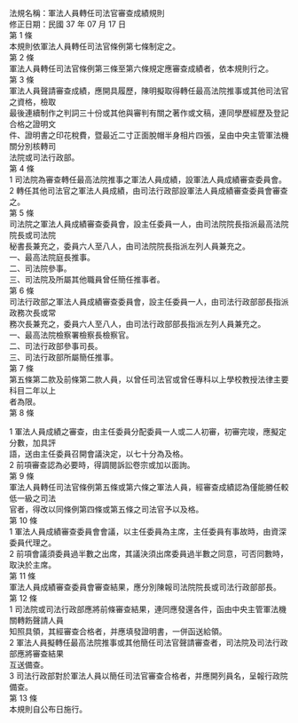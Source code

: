 法規名稱：軍法人員轉任司法官審查成績規則  
修正日期：民國 37 年 07 月 17 日  
第 1 條  
本規則依軍法人員轉任司法官條例第七條制定之。  
第 2 條  
軍法人員轉任司法官條例第三條至第六條規定應審查成績者，依本規則行之。  
第 3 條  
軍法人員聲請審查成績，應開具履歷，陳明擬取得轉任最高法院推事或其他司法官之資格，檢取  
最後連續制作之判詞三十份或其他與審判有關之著作或文稿，連同學歷經歷及登記合格之證明文  
件、證明書之印花稅費，暨最近二寸正面脫帽半身相片四張，呈由中央主管軍法機關分別核轉司  
法院或司法行政部。  
第 4 條  
1 司法院為審查轉任最高法院推事之軍法人員成績，設軍法人員成績審查委員會。  
2 轉任其他司法官之軍法人員成績，由司法行政部設軍法人員成績審查委員會審查之。  
第 5 條  
司法院之軍法人員成績審查委員會，設主任委員一人，由司法院院長指派最高法院院長或司法院  
秘書長兼充之，委員六人至八人，由司法院院長指派左列人員兼充之。  
一、最高法院庭長推事。  
二、司法院參事。  
三、司法院及所屬其他職員曾任簡任推事者。  
第 6 條  
司法行政部之軍法人員成績審查委員會，設主任委員一人，由司法行政部部長指派政務次長或常  
務次長兼充之，委員六人至八人，由司法行政部部長指派左列人員兼充之。  
一、最高法院檢察署檢察長檢察官。  
二、司法行政部參事司長。  
三、司法行政部所屬簡任推事。  
第 7 條  
第五條第二款及前條第二款人員，以曾任司法官或曾任專科以上學校教授法律主要科目二年以上  
者為限。  
第 8 條  


1 軍法人員成績之審查，由主任委員分配委員一人或二人初審，初審完竣，應擬定分數，加具評  
語，送由主任委員召開會議決定，以七十分為及格。  
2 前項審查認為必要時，得調閱訴訟卷宗或加以面詢。  
第 9 條  
軍法人員轉任司法官條例第五條或第六條之軍法人員，經審查成績認為僅能勝任較低一級之司法  
官者，得改以同條例第四條或第五條之司法官予以及格。  
第 10 條  
1 軍法人員成績審查委員會會議，以主任委員為主席，主任委員有事故時，由資深委員代理之。  
2 前項會議須委員過半數之出席，其議決須出席委員過半數之同意，可否同數時，取決於主席。  
第 11 條  
軍法人員成績審查委員會審查結果，應分別陳報司法院院長或司法行政部部長。  
第 12 條  
1 司法院或司法行政部應將前條審查結果，連同應發還各件，函由中央主管軍法機關轉飭聲請人員  
知照具領，其經審查合格者，并應填發證明書，一併函送給領。  
2 軍法人員擬轉任最高法院推事或其他簡任司法官聲請審查者，司法院及司法行政部應將審查結果  
互送備查。  
3 司法行政部對於軍法人員以簡任司法官審查合格者，并應開列員名，呈報行政院備查。  
第 13 條  
本規則自公布日施行。  


